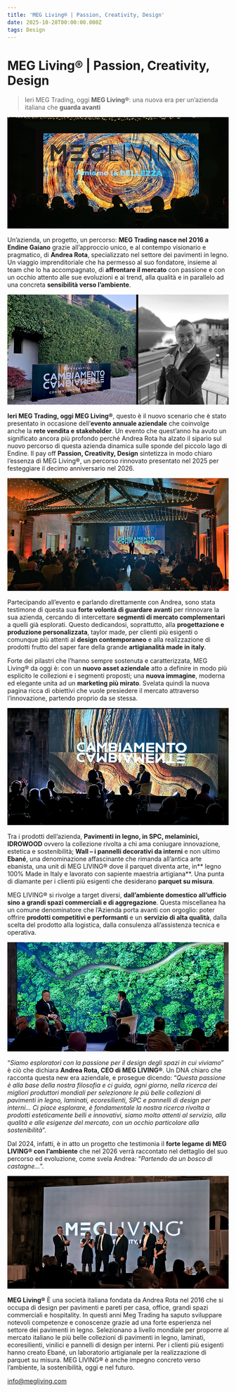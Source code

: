 ```yaml
---
title: 'MEG Living® | Passion, Creativity, Design'
date: 2025-10-28T00:00:00.000Z
tags: Design
---
```


# MEG Living® | Passion, Creativity, Design

>Ieri MEG Trading, oggi **MEG Living®**: una nuova era per un’azienda italiana che **guarda avanti**

![](banner.jpg)

Un’azienda, un progetto, un percorso: **MEG Trading nasce nel 2016 a Endine Gaiano** grazie all’approccio unico, e al contempo visionario e pragmatico, di **Andrea Rota**, specializzato nel settore dei pavimenti in legno. Un viaggio imprenditoriale che ha permesso al suo fondatore, insieme al team che lo ha accompagnato, di **affrontare il mercato** con passione e con un occhio attento alle sue evoluzioni e ai trend, alla qualità e in parallelo ad una concreta **sensibilità verso l’ambiente**.

![](10.jpg)

**Ieri MEG Trading, oggi MEG Living®**, questo è il nuovo scenario che è stato presentato in occasione dell’**evento annuale aziendale** che coinvolge anche la **rete vendita e stakeholder**. Un evento che quest’anno ha avuto un significato ancora più profondo perché Andrea Rota ha alzato il sipario sul nuovo percorso di questa azienda dinamica sulle sponde del piccolo lago di Endine. Il pay off **Passion, Creativity, Design** sintetizza in modo chiaro l’essenza di MEG Living®, un percorso rinnovato presentato nel 2025 per festeggiare il decimo anniversario nel 2026.

![](11.jpg)

Partecipando all’evento e parlando direttamente con Andrea, sono stata testimone di questa sua **forte volontà di guardare avanti** per rinnovare la sua azienda, cercando di intercettare **segmenti di mercato complementari** a quelli già esplorati. Questo dedicandosi, soprattutto, alla **progettazione e produzione personalizzata**, taylor made, per clienti più esigenti o comunque più attenti al **design contemporaneo** e alla realizzazione di prodotti frutto del saper fare della grande **artigianalità made in italy**. 

Forte dei pilastri che l’hanno sempre sostenuta e caratterizzata, MEG Living® da oggi è: con un **nuovo asset aziendale** atto a definire in modo più esplicito le collezioni e i segmenti proposti; una **nuova immagine**, moderna ed elegante unita ad un **marketing più mirato**. Svelata quindi la nuova pagina ricca di obiettivi che vuole presiedere il mercato attraverso l’innovazione, partendo proprio da se stessa.

![](12.jpg)

Tra i prodotti dell’azienda, **Pavimenti in legno, in SPC, melaminici, IDROWOOD** ovvero la collezione rivolta a chi ama coniugare innovazione, estetica e sostenibilità; **Wall – i pannelli decorativi da interni** e non ultimo **Ebané**, una denominazione affascinante che rimanda all’antica arte ebanista, una unit di MEG LIVING® dove il parquet diventa arte, in** legno 100% Made in Italy e lavorato con sapiente maestria artigiana**. Una punta di diamante per i clienti più esigenti che desiderano **parquet su misura**.

MEG LIVING® si rivolge a target diversi, **dall’ambiente domestico all’ufficio sino a grandi spazi commerciali e di aggregazione**. Questa miscellanea ha un comune denominatore che l’Azienda porta avanti con orgoglio: poter offrire **prodotti competitivi e performanti** e un **servizio di alta qualità**, dalla scelta del prodotto alla logistica, dalla consulenza all’assistenza tecnica e operativa.

![](13.jpg)

“_Siamo esploratori con la passione per il design degli spazi in cui viviamo_” è ciò che dichiara **Andrea Rota, CEO di MEG LIVING®**. Un DNA chiaro che racconta questa new era aziendale, e prosegue dicendo: “_Questa passione è alla base della nostra filosofia e ci guida, ogni giorno, nella ricerca dei migliori produttori mondiali per selezionare le più belle collezioni di pavimenti in legno, laminati, ecoresilienti, SPC e pannelli di design per interni… Ci piace esplorare, è fondamentale la nostra ricerca rivolta a prodotti esteticamente belli e innovativi, siamo molto attenti al servizio, alla qualità e alle esigenze del mercato, con un occhio particolare alla sostenibilità_”.

Dal 2024, infatti, è in atto un progetto che testimonia il **forte legame di MEG LIVING® con l’ambiente** che nel 2026 verrà raccontato nel dettaglio del suo percorso ed evoluzione, come svela Andrea: “_Partendo da un bosco di castagne…_”.

![](8.jpg)

**MEG Living®**
È una società italiana fondata da Andrea Rota nel 2016 che si occupa di design per pavimenti e pareti per casa, office, grandi spazi commerciali e hospitality. In questi anni Meg Trading ha saputo sviluppare notevoli competenze e conoscenze grazie ad una forte esperienza nel settore dei pavimenti in legno. Selezionano a livello mondiale per proporre al mercato italiano le più belle collezioni di pavimenti in legno, laminati, ecoresilienti, vinilici e pannelli di design per interni. Per i clienti più esigenti hanno creato Ebané, un laboratorio artigianale per la realizzazione di parquet su misura. MEG LIVING® è anche impegno concreto verso l’ambiente, la sostenibilità, oggi e nel futuro.

info@megliving.com

